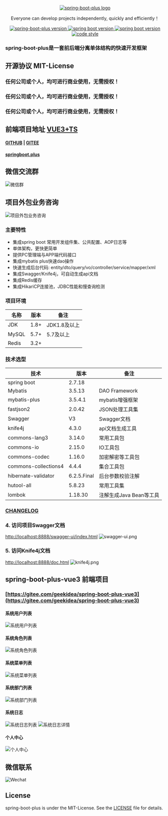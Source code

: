 <p align="center">
  <a href="https://github.com/geekidea/spring-boot-plus">
   <img alt="spring-boot-plus logo" src="https://geekidea.oss-cn-chengdu.aliyuncs.com/spring-boot-plus/img/logo.png">
  </a>
</p>
<p align="center">
  Everyone can develop projects independently, quickly and efficiently！
</p>

<p align="center">  
  <a href="https://gitee.com/geekidea/spring-boot-plus">
    <img alt="spring-boot-plus version" src="https://img.shields.io/badge/spring--boot--plus-2.7.18-blue">
  </a>
  <a href="https://github.com/spring-projects/spring-boot">
    <img alt="spring boot version" src="https://img.shields.io/badge/spring%20boot-2.7.18-brightgreen">
  </a>
  <a href="https://cn.vuejs.org/">
    <img alt="spring boot version" src="https://img.shields.io/badge/vue-3.2-darkgreen">
  </a>
  <a href="https://gitee.com/geekidea/spring-boot-plus/blob/master/LICENSE">
    <img alt="code style" src="https://img.shields.io/badge/license-MIT-green">
  </a>
</p>

### spring-boot-plus是一套前后端分离单体结构的快速开发框架

## 开源协议 MIT-License
### 任何公司或个人，均可进行商业使用，无需授权！
### 任何公司或个人，均可进行商业使用，无需授权！
### 任何公司或个人，均可进行商业使用，无需授权！

## 前端项目地址  [VUE3+TS](https://gitee.com/geekidea/spring-boot-plus-vue3)

#### [GITHUB](https://github.com/geekidea/spring-boot-plus) | [GITEE](https://gitee.com/geekidea/spring-boot-plus)

#### [springboot.plus](http://springboot.plus)


## 微信交流群
![微信群](https://geekidea.oss-cn-chengdu.aliyuncs.com/geekidea/wechat-group.png)

## 项目外包业务咨询
![项目外包业务咨询](https://geekidea.oss-cn-chengdu.aliyuncs.com/geekidea/service.png)


### 主要特性
- 集成spring boot 常用开发组件集、公共配置、AOP日志等
- 单体架构，更快更简单
- 提供PC管理端与APP端代码接口
- 集成mybatis plus快速dao操作
- 快速生成后台代码: entity/dto/query/vo/controller/service/mapper/xml
- 集成Swagger/Knife4j，可自动生成api文档
- 集成Redis缓存
- 集成HikariCP连接池，JDBC性能和慢查询检测


### 项目环境 
名称 | 版本 |  备注
-|-|-
JDK | 1.8+ | JDK1.8及以上 |
MySQL | 5.7+ | 5.7及以上 |
Redis | 3.2+ |  |

### 技术选型 
技术 | 版本 |  备注
-|-|-
spring boot | 2.7.18 |
Mybatis | 3.5.13 | DAO Framework |
mybatis-plus | 3.5.4.1 | mybatis增强框架 |
fastjson2 | 2.0.42 | JSON处理工具集 |
Swagger | V3 | Swagger文档 |
knife4j | 4.3.0 | api文档生成工具 |
commons-lang3 | 3.14.0 | 常用工具包 |
commons-io | 2.15.0 | IO工具包 |
commons-codec | 1.16.0 | 加密解密等工具包 |
commons-collections4 | 4.4.4 | 集合工具包 |
hibernate-validator | 6.2.5.Final | 后台参数校验注解 |
hutool-all | 5.8.23 | 常用工具集 |
lombok | 1.18.30 | 注解生成Java Bean等工具 |

### [CHANGELOG](https://gitee.com/geekidea/spring-boot-plus/blob/master/CHANGELOG.md)


### 4. 访问项目Swagger文档
[http://localhost:8888/swagger-ui/index.html](http://localhost:8888/swagger-ui/index.html)
![swagger-ui.png](https://geekidea.oss-cn-chengdu.aliyuncs.com/spring-boot-plus/img/swagger-v3.png)

### 5. 访问Knife4j文档
[http://localhost:8888/doc.html](http://localhost:8888/doc.html)
![knife4j.png](https://geekidea.oss-cn-chengdu.aliyuncs.com/spring-boot-plus/img/knife4j-doc.png)


## spring-boot-plus-vue3 前端项目
### [https://gitee.com/geekidea/spring-boot-plus-vue3](https://gitee.com/geekidea/spring-boot-plus-vue3)
#### 系统用户列表
![系统用户列表](https://geekidea.oss-cn-chengdu.aliyuncs.com/spring-boot-plus/img/user-manager.png)
#### 系统角色列表
![系统角色列表](https://geekidea.oss-cn-chengdu.aliyuncs.com/spring-boot-plus/img/role-manager.png)
#### 系统菜单列表
![系统菜单列表](https://geekidea.oss-cn-chengdu.aliyuncs.com/spring-boot-plus/img/menu-manager.png)
#### 系统部门列表
![系统部门列表](https://geekidea.oss-cn-chengdu.aliyuncs.com/spring-boot-plus/img/dept-manager-dark.png)
#### 系统日志
![系统日志列表](https://geekidea.oss-cn-chengdu.aliyuncs.com/spring-boot-plus/img/log-manager.png)
![系统日志详情](https://geekidea.oss-cn-chengdu.aliyuncs.com/spring-boot-plus/img/log-detail.png)
#### 个人中心
![个人中心](https://geekidea.oss-cn-chengdu.aliyuncs.com/spring-boot-plus/img/profile.png)

## 微信联系
![Wechat](https://geekidea.oss-cn-chengdu.aliyuncs.com/geekidea/qywx-geekidea-small.png)

## License
spring-boot-plus is under the MIT-License. See the [LICENSE](https://gitee.com/geekidea/spring-boot-plus/blob/master/LICENSE) file for details.

